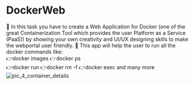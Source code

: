 # DockerWeb
 📌 In this task you have to create a Web Application for Docker (one of the great Containerization Tool which provides the user Platform as a Service (PaaS)) by showing your own creativity and UI/UX designing skills to make the webportal user friendly.
 📌 This app will help the user to run all the docker commands like:  
 👉docker images
 👉docker ps   
 👉docker run 
 👉docker rm -f 
 👉docker exec  and many more
![pic_4_container_details](https://user-images.githubusercontent.com/61656756/123461003-1aa37580-d606-11eb-8633-30b02c16f630.jpg)
